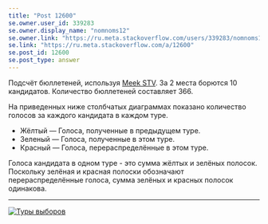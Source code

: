 ```yaml
---
title: "Post 12600"
se.owner.user_id: 339283
se.owner.display_name: "nomnoms12"
se.owner.link: "https://ru.meta.stackoverflow.com/users/339283/nomnoms12"
se.link: "https://ru.meta.stackoverflow.com/a/12600"
se.post_id: 12600
se.post_type: answer
---
```

<p>Подсчёт бюллетеней, используя <a href="https://blog.opavote.com/2017/04/meek-stv-explained.html" rel="nofollow noreferrer">Meek STV</a>. За 2 места борются 10 кандидатов. Количество бюллетеней составляет 366.</p>
<p>На приведенных ниже столбчатых диаграммах показано количество голосов за каждого кандидата в каждом туре.</p>
<ul>
<li>Жёлтый — Голоса, полученные в предыдущем туре.</li>
<li>Зеленый — Голоса, полученные в этом туре.</li>
<li>Красный — Голоса, перераспределённые в этом туре.</li>
</ul>
<p>Голоса кандидата в одном туре - это сумма жёлтых и зелёных полосок. Поскольку зелёная и красная полоски обозначают перераспределённые голоса, сумма зелёных и красных полосок одинакова.</p>
<hr />
<p><a href="https://i.stack.imgur.com/es3cs.gif" rel="nofollow noreferrer"><img src="https://i.stack.imgur.com/es3cs.gif" alt="Туры выборов" /></a></p>
